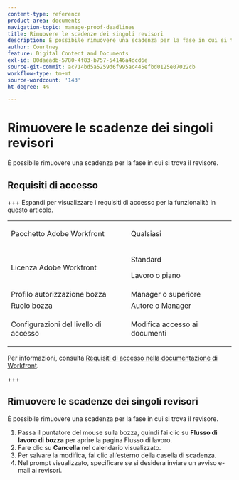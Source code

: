 ```yaml
---
content-type: reference
product-area: documents
navigation-topic: manage-proof-deadlines
title: Rimuovere le scadenze dei singoli revisori
description: È possibile rimuovere una scadenza per la fase in cui si trova il revisore.
author: Courtney
feature: Digital Content and Documents
exl-id: 80daeadb-5780-4f83-b757-54146a4dcd6e
source-git-commit: ac714bd5a5259d6f995ac445efbd0125e07022cb
workflow-type: tm+mt
source-wordcount: '143'
ht-degree: 4%

---
```


# Rimuovere le scadenze dei singoli revisori

È possibile rimuovere una scadenza per la fase in cui si trova il revisore.

## Requisiti di accesso

+++ Espandi per visualizzare i requisiti di accesso per la funzionalità in questo articolo.

<table style="table-layout:auto"> 
 <col> 
 <col> 
 <tbody> 
  <tr> 
   <td role="rowheader">Pacchetto Adobe Workfront</td> 
   <td> <p>Qualsiasi</p> </td> 
  </tr> 
  <tr> 
   <td role="rowheader">Licenza Adobe Workfront</td> 
   <td> 
   <p>Standard</p>
   <p>Lavoro o piano</p>
    </td> 
  </tr> 
  <tr> 
   <td role="rowheader">Profilo autorizzazione bozza </td> 
   <td>Manager o superiore</td> 
  </tr> 
  <tr> 
   <td role="rowheader">Ruolo bozza</td> 
   <td>Autore o Manager</td> 
  </tr> 
  <tr> 
   <td role="rowheader">Configurazioni del livello di accesso</td> 
   <td> <p>Modifica accesso ai documenti</p></td> 
  </tr> 
 </tbody> 
</table>

Per informazioni, consulta [Requisiti di accesso nella documentazione di Workfront](/help/quicksilver/administration-and-setup/add-users/access-levels-and-object-permissions/access-level-requirements-in-documentation.md).

+++

## Rimuovere le scadenze dei singoli revisori

È possibile rimuovere una scadenza per la fase in cui si trova il revisore.

1. Passa il puntatore del mouse sulla bozza, quindi fai clic su **Flusso di lavoro di bozza** per aprire la pagina Flusso di lavoro.
1. Fare clic su **Cancella** nel calendario visualizzato.
1. Per salvare la modifica, fai clic all’esterno della casella di scadenza.
1. Nel prompt visualizzato, specificare se si desidera inviare un avviso e-mail ai revisori.
